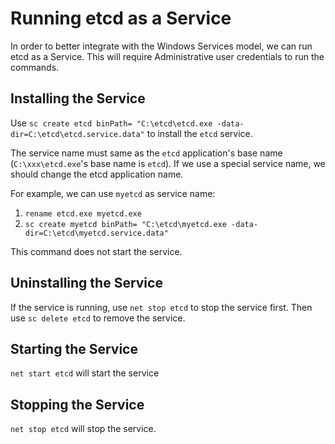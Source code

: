 # Running etcd as a Service

In order to better integrate with the Windows Services model, we can run etcd as a Service.
This will require Administrative user credentials to run the commands.

## Installing the Service

Use `sc create etcd binPath= "C:\etcd\etcd.exe -data-dir=C:\etcd\etcd.service.data"` to
install the `etcd` service.

The service name must same as the `etcd` application's base name (`C:\xxx\etcd.exe`'s base name is `etcd`).
If we use a special service name, we should change the etcd application name.

For example, we can use `myetcd` as service name:

1. `rename etcd.exe myetcd.exe`
2. `sc create myetcd binPath= "C:\etcd\myetcd.exe -data-dir=C:\etcd\myetcd.service.data"`

This command does not start the service.

## Uninstalling the Service

If the service is running, use `net stop etcd` to stop the service first.
Then use `sc delete etcd` to remove the service.

## Starting the Service

`net start etcd` will start the service

## Stopping the Service

`net stop etcd` will stop the service.

